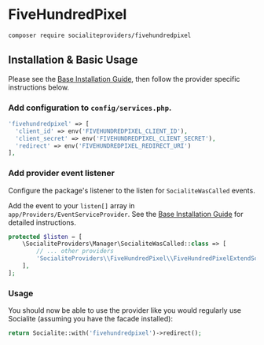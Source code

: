 # FiveHundredPixel

```bash
composer require socialiteproviders/fivehundredpixel
```

## Installation & Basic Usage

Please see the [Base Installation Guide](https://socialiteproviders.com/usage/), then follow the provider specific instructions below.

### Add configuration to `config/services.php`.

```php
'fivehundredpixel' => [    
  'client_id' => env('FIVEHUNDREDPIXEL_CLIENT_ID'),  
  'client_secret' => env('FIVEHUNDREDPIXEL_CLIENT_SECRET'),  
  'redirect' => env('FIVEHUNDREDPIXEL_REDIRECT_URI') 
],
```

### Add provider event listener

Configure the package's listener to the listen for `SocialiteWasCalled` events. 

Add the event to your `listen[]` array  in `app/Providers/EventServiceProvider`. See the [Base Installation Guide](https://socialiteproviders.com/usage/) for detailed instructions.

```php
protected $listen = [
    \SocialiteProviders\Manager\SocialiteWasCalled::class => [
        // ... other providers
        'SocialiteProviders\\FiveHundredPixel\\FiveHundredPixelExtendSocialite@handle',
    ],
];
```

### Usage

You should now be able to use the provider like you would regularly use Socialite (assuming you have the facade installed):

```php
return Socialite::with('fivehundredpixel')->redirect();
```
